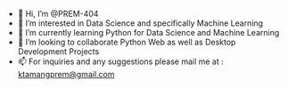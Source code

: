 - 👋 Hi, I’m @PREM-404
- 👀 I’m interested in Data Science and specifically Machine Learning
- 🌱 I’m currently learning Python for Data Science and Machine Learning  
- 💞️ I’m looking to collaborate Python Web as well as Desktop Development Projects
- 📫 For inquiries and any suggestions please mail me at : ktamangprem@gmail.com

<!---
PREM-404/PREM-404 is a ✨ special ✨ repository because its `README.md` (this file) appears on your GitHub profile.
You can click the Preview link to take a look at your changes.
--->
